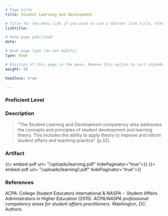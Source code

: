 ```yaml
---
# Page title
title: Student Learning and Development

# Title for the menu link if you wish to use a shorter link title, otherwise remove this option.
linktitle: 

# Date page published
date: 

# Book page type (do not modify).
type: book

# Position of this page in the menu. Remove this option to sort alphabetically.
weight: 30

headless: true

---
```


### Proficient Level

### Description

> "The Student Learning and Development competency area addresses the concepts and principles of student development and learning theory. This includes the ability to apply theory to improve and inform student affairs and teaching practice" (p.32).

### Artifact

{{< embed-pdf url= "/uploads/learning.pdf" hidePaginator="true">}} {{< embed-pdf url= "/uploads/learning1.pdf" hidePaginator="true">}}

### References

ACPA: College Student Educators International & NASPA − Student Affairs Administrators in Higher Education (2015). *ACPA/NASPA professional competency areas for student affairs practitioners.* Washington, DC: Authors.
